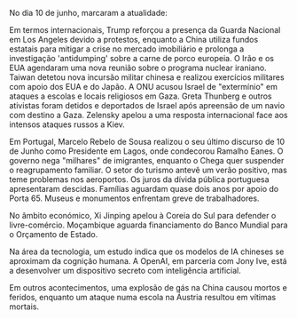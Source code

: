 No dia 10 de junho, marcaram a atualidade:

Em termos internacionais, Trump reforçou a presença da Guarda Nacional em Los Angeles devido a protestos, enquanto a China utiliza fundos estatais para mitigar a crise no mercado imobiliário e prolonga a investigação 'antidumping' sobre a carne de porco europeia. O Irão e os EUA agendaram uma nova reunião sobre o programa nuclear iraniano. Taiwan detetou nova incursão militar chinesa e realizou exercícios militares com apoio dos EUA e do Japão. A ONU acusou Israel de "extermínio" em ataques a escolas e locais religiosos em Gaza. Greta Thunberg e outros ativistas foram detidos e deportados de Israel após apreensão de um navio com destino a Gaza. Zelensky apelou a uma resposta internacional face aos intensos ataques russos a Kiev.

Em Portugal, Marcelo Rebelo de Sousa realizou o seu último discurso de 10 de Junho como Presidente em Lagos, onde condecorou Ramalho Eanes. O governo nega "milhares" de imigrantes, enquanto o Chega quer suspender o reagrupamento familiar. O setor do turismo antevê um verão positivo, mas teme problemas nos aeroportos. Os juros da dívida pública portuguesa apresentaram descidas. Famílias aguardam quase dois anos por apoio do Porta 65. Museus e monumentos enfrentam greve de trabalhadores.

No âmbito económico, Xi Jinping apelou à Coreia do Sul para defender o livre-comércio. Moçambique aguarda financiamento do Banco Mundial para o Orçamento de Estado.

Na área da tecnologia, um estudo indica que os modelos de IA chineses se aproximam da cognição humana. A OpenAI, em parceria com Jony Ive, está a desenvolver um dispositivo secreto com inteligência artificial.

Em outros acontecimentos, uma explosão de gás na China causou mortos e feridos, enquanto um ataque numa escola na Áustria resultou em vítimas mortais.